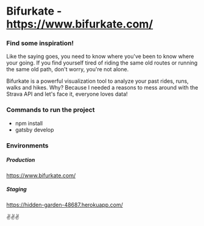 # Bifurkate - https://www.bifurkate.com/

### Find some inspiration!

Like the saying goes, you need to know where you've been to know where your going. If you find yourself tired of riding the same old routes or running the same old path, don't worry, you're not alone.

Bifurkate is a powerful visualization tool to analyze your past rides, runs, walks and hikes. Why? Because I needed a reasons to mess around with the Strava API and let's face it, everyone loves data!

### Commands to run the project

- npm install
- gatsby develop

### Environments

##### Production

https://www.bifurkate.com/

##### Staging

https://hidden-garden-48687.herokuapp.com/

✌️✌✌
